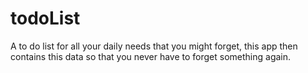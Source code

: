 # todoList
A to do list for all your daily needs that you might forget, this app then contains this data so that you never have to forget something again.
